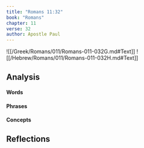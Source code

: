 ```yaml
---
title: "Romans 11:32"
book: "Romans"
chapter: 11
verse: 32
author: Apostle Paul
---
```

![[/Greek/Romans/011/Romans-011-032G.md#Text]]
![[/Hebrew/Romans/011/Romans-011-032H.md#Text]]

## Analysis

#### Words

#### Phrases

#### Concepts

## Reflections
